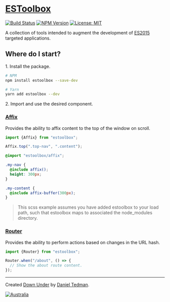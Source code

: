 
# [ESToolbox](https://dbtedman.github.io/estoolbox/)

[![Build Status](https://travis-ci.org/dbtedman/estoolbox.svg?branch=master)](https://travis-ci.org/dbtedman/estoolbox) [![NPM Version](https://img.shields.io/npm/v/estoolbox.svg)](https://www.npmjs.com/package/estoolbox) [![License: MIT](https://img.shields.io/badge/License-MIT-yellow.svg)](LICENSE.md)

A collection of tools intended to augment the development of [ES2015](https://en.wikipedia.org/wiki/ECMAScript#6th_Edition_-_ECMAScript_2015) targeted applications.

## Where do I start?

1\. Install the package.

```bash
# NPM
npm install estoolbox --save-dev

# Yarn
yarn add estoolbox --dev
```

2\. Import and use the desired component.

### [Affix](src/affix.js)

Provides the ability to affix content to the top of the window on scroll.

```javascript
import {Affix} from "estoolbox";

Affix.top(".top-nav", ".content");
```

```scss
@import "estoolbox/affix";

.my-nav {
  @include affix();
  height: 300px;
}

.my-content {
  @include affix-buffer(300px);
}
```

> This scss example assumes you have added estoolbox to your load path, such that estoolbox maps to associated the node_modules directory.

### [Router](src/router.js)

Provides the ability to perform actions based on changes in the URL hash.

```javascript
import {Router} from "estoolbox";

Router.when("/about", () => {
  // Show the about route content.
});
```

---

Created [Down Under](https://en.wikipedia.org/wiki/Australia) by [Daniel Tedman](https://danieltedman.com).

[![Australia](https://danieltedman.com/images/Australia.png)](https://en.wikipedia.org/wiki/Australia)
